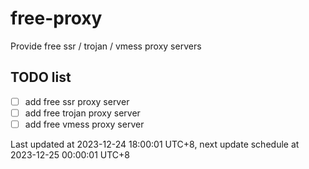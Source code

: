 
# free-proxy
Provide free ssr / trojan / vmess proxy servers


## TODO list
- [ ] add free ssr proxy server
- [ ] add free trojan proxy server
- [ ] add free vmess proxy server

Last updated at 2023-12-24 18:00:01 UTC+8, next update schedule at 2023-12-25 00:00:01 UTC+8

